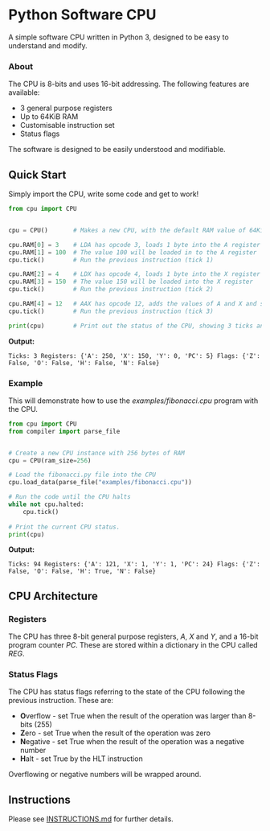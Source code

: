 # Python Software CPU
A simple software CPU written in Python 3, designed to be easy to
understand and modify.

### About

The CPU is 8-bits and uses 16-bit addressing. The following features are available:

- 3 general purpose registers
- Up to 64KiB RAM
- Customisable instruction set
- Status flags

The software is designed to be easily understood and modifiable.

## Quick Start

Simply import the CPU, write some code and get to work!

```python
from cpu import CPU


cpu = CPU()       # Makes a new CPU, with the default RAM value of 64KiB

cpu.RAM[0] = 3    # LDA has opcode 3, loads 1 byte into the A register
cpu.RAM[1] = 100  # The value 100 will be loaded in to the A register
cpu.tick()        # Run the previous instruction (tick 1)

cpu.RAM[2] = 4    # LDX has opcode 4, loads 1 byte into the X register
cpu.RAM[3] = 150  # The value 150 will be loaded into the X register
cpu.tick()        # Run the previous instruction (tick 2)

cpu.RAM[4] = 12   # AAX has opcode 12, adds the values of A and X and stores them into A
cpu.tick()        # Run the previous instruction (tick 3)

print(cpu)        # Print out the status of the CPU, showing 3 ticks and 250 in the A register
```
**Output:**
```commandline
Ticks: 3 Registers: {'A': 250, 'X': 150, 'Y': 0, 'PC': 5} Flags: {'Z': False, 'O': False, 'H': False, 'N': False}
```

### Example

This will demonstrate how to use the *examples/fibonacci.cpu* program with the CPU.

```python
from cpu import CPU
from compiler import parse_file


# Create a new CPU instance with 256 bytes of RAM
cpu = CPU(ram_size=256) 

# Load the fibonacci.py file into the CPU
cpu.load_data(parse_file("examples/fibonacci.cpu"))

# Run the code until the CPU halts
while not cpu.halted:
    cpu.tick()
    
# Print the current CPU status.
print(cpu)
```

**Output:**
```commandline
Ticks: 94 Registers: {'A': 121, 'X': 1, 'Y': 1, 'PC': 24} Flags: {'Z': False, 'O': False, 'H': True, 'N': False}
```

## CPU Architecture

### Registers

The CPU has three 8-bit general purpose registers, *A*, *X* and *Y*, and a 16-bit program 
counter *PC*. These are stored within a dictionary in the CPU called *REG*.

### Status Flags

The CPU has status flags referring to the state of the CPU following the previous instruction.
These are:
- **O**verflow - set True when the result of the operation was larger than 8-bits (255)
- **Z**ero - set True when the result of the operation was zero
- **N**egative - set True when the result of the operation was a negative number
- **H**alt - set True by the HLT instruction

Overflowing or negative numbers will be wrapped around.

## Instructions

Please see <a href="docs/Instructions.md">INSTRUCTIONS.md</a> for further details.
